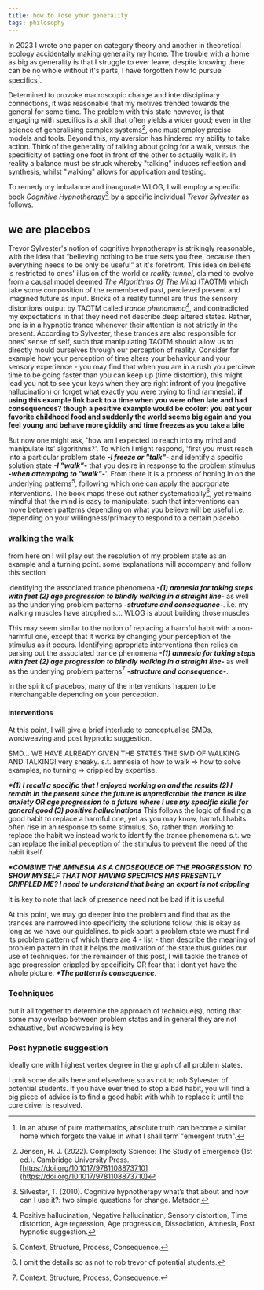 ```yaml
---
title: how to lose your generality
tags: philosophy
---
```


In 2023 I wrote one paper on category theory and another in theoretical ecology accidentally making generality my home. The trouble with a home as big as generality is that I struggle to ever leave;<!--more--> despite knowing there can be no whole without it's parts, I have forgotten how to pursue specifics[^1].

Determined to provoke macroscopic change and interdisciplinary connections, it was reasonable that my motives trended towards the general for some time. The problem with this state however, is that engaging with specifics is a skill that often yields a wider good; even in the science of generalising complex systems[^2], one must employ precise models and tools. Beyond this, my aversion has hindered my ability to take action. Think of the generality of talking about going for a walk, versus the specificity of setting one foot in front of the other to actually walk it. In reality a balance must be struck whereby "talking" induces reflection and synthesis, whilst "walking" allows for application and testing.

To remedy my imbalance and inaugurate WLOG, I will employ a specific book _Cognitive Hypnotherapy_[^3] by a specific individual _Trevor Sylvester_ as follows.

## we are placebos

Trevor Sylvester's notion of cognitive hypnotherapy is strikingly reasonable, with the idea that “believing nothing to be true sets you free, because then everything needs to be only be useful” at it's forefront. This idea on beliefs is restricted to ones' illusion of the world or _reality tunnel_, claimed to evolve from a causal model deemed _The Algorithms Of The Mind_ (TAOTM) which take some composition of the remembered past, percieved present and imagined future as input. Bricks of a reality tunnel are thus the sensory distortions output by TAOTM called _trance phenomena_[^4], and contradicted my expectations in that they need not describe deep altered states. Rather, one is in a hypnotic trance whenever their attention is not strictly in the present. According to Sylvester, these trances are also responsible for ones' sense of self, such that manipulating TAOTM should allow us to directly mould ourselves through our perception of reality. Consider for example how your perception of time alters your behaviour and your sensory experience - you may find that when you are in a rush you percieve time to be going faster than you can keep up (time distortion), this might lead you not to see your keys when they are right infront of you (negative hallucination) or forget what exactly you were trying to find (amnesia). **if using this example link back to a time when you were often late and had consequences? though a positive example would be cooler: you eat your favorite childhood food and suddenly the world seems big again and you feel young and behave more giddily and time freezes as you take a bite**

But now one might ask, 'how am I expected to reach into my mind and manipulate its' algorithms?'. To which I might respond, 'first you must reach into a particular problem state **_-I freeze or "talk"-_** and identify a specific solution state **_-I "walk"-_** that you desire in response to the problem stimulus **_-when attempting to "walk"-_**'. From there it is a process of honing in on the underlying patterns[^5], following which one can apply the appropriate interventions. The book maps these out rather systematically[^6], yet remains mindful that the mind is easy to manipulate. such that interventions can move between patterns depending on what you believe will be useful i.e. depending on your willingness/primacy to respond to a certain placebo.

### walking the walk

from here on I will play out the resolution of my problem state as an example and a turning point. some explanations will accompany and follow this section


identifying the associated trance phenomena **_-(1) amnesia for taking steps with feet (2) age progression to blindly walking in a straight line_-** as well as the underlying problem patterns **_-structure and consequence-_**. i.e. my walking muscles have atrophed s.t. WLOG is about building those muscles


This may seem similar to the notion of replacing a harmful habit with a non-harmful one, except that it works by changing your perception of the stimulus as it occurs. Identifying apropriate interventions then relies on parsing out the associated trance phenomena **_-(1) amnesia for taking steps with feet (2) age progression to blindly walking in a straight line_-** as well as the underlying problem patterns[^5] **_-structure and consequence-_**. 

In the spirit of placebos, many of the interventions happen to be interchangable depending on your perception.

#### interventions

At this point, I will give a brief interlude to conceptualise SMDs, wordweaving and post hypnotic suggestion.

SMD... WE HAVE ALREADY GIVEN THE STATES THE SMD OF WALKING AND TALKING! very sneaky. s.t. amnesia of how to walk => how to solve examples, no turning => crippled by expertise.

**_*(1) I recall a specific that I enjoyed working on and the results (2) I remain in the present since the future is unpredictable the trance is like anxiety OR age progression to a future where i use my specific skills for general good (3) positive hallucinations_** This follows the logic of finding a good habit to replace a harmful one, yet as you may know, harmful habits often rise in an response to some stimulus. So, rather than working to replace the habit we instead work to identify the trance phenomena s.t. we can replace the initial peception of the stimulus to prevent the need of the habit itself. 

**_*COMBINE THE AMNESIA AS A CNOSEQUECE OF THE PROGRESSION TO SHOW MYSELF THAT NOT HAVING SPECIFICS HAS PRESENTLY CRIPPLED ME? I need to understand that being an expert is not crippling_**


It is key to note that lack of presence need not be bad if it is useful.

At this point, we may go deeper into the problem and find that as the trances are narrowed into specificity the solutions follow, this is okay as long as we have our guidelines. to pick apart a problem state we must find its problem pattern of which there are 4 - list - then describe the meaning of  problem pattern in that it helps the motivation of the state thus guides our use of techniques. for the remainder of this post, I will tackle the trance of age progression crippled by specificity OR fear that i dont yet have the whole picture. **_*The pattern is consequence_**.

### Techniques
put it all together to determine the approach of technique(s), noting that some may overlap between problem states and in general they are not exhaustive, but wordweaving is key

### Post hypnotic suggestion

[^1]: In an abuse of pure mathematics, absolute truth can become a similar home which forgets the value in what I shall term "emergent truth".
[^2]: Jensen, H. J. (2022). Complexity Science: The Study of Emergence (1st ed.). Cambridge University Press. [https://doi.org/10.1017/9781108873710](https://doi.org/10.1017/9781108873710)
[^3]: Silvester, T. (2010). Cognitive hypnotherapy what’s that about and how can I use it?: two simple questions for change. Matador.
[^4]: Positive hallucination, Negative hallucination, Sensory distortion, Time distortion, Age regression, Age progression, Dissociation, Amnesia, Post hypnotic suggestion.
[^5]: Context, Structure, Process, Consequence.
[^6]: I omit the details so as not to rob trevor of potential students.


Ideally one with highest vertex degree in the graph of all problem states.


I omit some details here and elsewhere so as not to rob Sylvester of potential students.   If you have ever tried to stop a bad habit, you will find a big piece of advice is to find a good habit with whih to replace it until the core driver is resolved.
